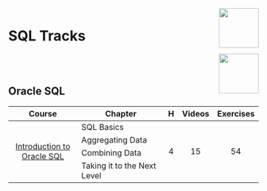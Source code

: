 <img align="right" width="80" height="80" src="https://github.com/cs-MohamedAyman/DataCamp-Tracks/blob/master/organizations-logos/datacamp.jpg">

# SQL Tracks

<img align="right" width="80" height="80" src="https://github.com/cs-MohamedAyman/DataCamp-Tracks/blob/master/organizations-logos/sql.jpg">
<br><br>

## Oracle SQL

<table>
    <thead>
        <tr>
            <th width="40%">Course</th>
            <th width="60%">Chapter</th>
            <th>H</th>
            <th>Videos</th>
            <th>Exercises</th>
        </tr>
    </thead>
    <tbody>
            <tr>
                <td rowspan=4 align=center>
<a href="https://www.datacamp.com/courses/introduction-to-oracle-sql">Introduction to Oracle SQL</a><br>
                <td align="left">SQL Basics</td>
                <td rowspan=4 align="center">4</td>
                <td rowspan=4 align="center">15</td>
                <td rowspan=4 align="center">54</td>
                </td>
            </tr>
            <tr>
                <td align="left">Aggregating Data</td>
            </tr>
            <tr>
                <td align="left">Combining Data</td>
            </tr>
            <tr>
                <td align="left">Taking it to the Next Level</td>
            </tr>
    </tbody>
</table>
